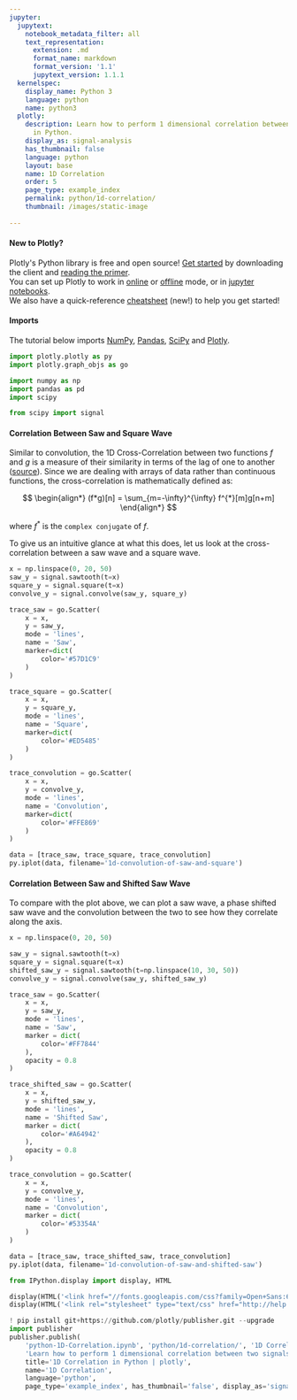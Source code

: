 ```yaml
---
jupyter:
  jupytext:
    notebook_metadata_filter: all
    text_representation:
      extension: .md
      format_name: markdown
      format_version: '1.1'
      jupytext_version: 1.1.1
  kernelspec:
    display_name: Python 3
    language: python
    name: python3
  plotly:
    description: Learn how to perform 1 dimensional correlation between two signals
      in Python.
    display_as: signal-analysis
    has_thumbnail: false
    language: python
    layout: base
    name: 1D Correlation
    order: 5
    page_type: example_index
    permalink: python/1d-correlation/
    thumbnail: /images/static-image
    
---
```


#### New to Plotly?
Plotly's Python library is free and open source! [Get started](https://plot.ly/python/getting-started/) by downloading the client and [reading the primer](https://plot.ly/python/getting-started/).
<br>You can set up Plotly to work in [online](https://plot.ly/python/getting-started/#initialization-for-online-plotting) or [offline](https://plot.ly/python/getting-started/#initialization-for-offline-plotting) mode, or in [jupyter notebooks](https://plot.ly/python/getting-started/#start-plotting-online).
<br>We also have a quick-reference [cheatsheet](https://images.plot.ly/plotly-documentation/images/python_cheat_sheet.pdf) (new!) to help you get started!


#### Imports
The tutorial below imports [NumPy](http://www.numpy.org/), [Pandas](https://plot.ly/pandas/intro-to-pandas-tutorial/), [SciPy](https://www.scipy.org/) and [Plotly](https://plot.ly/python/getting-started/).

```python
import plotly.plotly as py
import plotly.graph_objs as go

import numpy as np
import pandas as pd
import scipy

from scipy import signal
```

#### Correlation Between Saw and Square Wave
Similar to convolution, the 1D Cross-Correlation between two functions $f$ and $g$ is a measure of their similarity in terms of the lag of one to another ([source](https://en.wikipedia.org/wiki/Convolution)). Since we are dealing with arrays of data rather than continuous functions, the cross-correlation is mathematically defined as:

$$
\begin{align*}
(f*g)[n] = \sum_{m=-\infty}^{\infty} f^{*}[m]g[n+m]
\end{align*}
$$

where $f^*$ is the `complex conjugate` of $f$.

To give us an intuitive glance at what this does, let us look at the cross-correlation between a saw wave and a square wave.

```python
x = np.linspace(0, 20, 50)
saw_y = signal.sawtooth(t=x)
square_y = signal.square(t=x)
convolve_y = signal.convolve(saw_y, square_y)

trace_saw = go.Scatter(
    x = x,
    y = saw_y,
    mode = 'lines',
    name = 'Saw',
    marker=dict(
        color='#57D1C9'
    )
)

trace_square = go.Scatter(
    x = x,
    y = square_y,
    mode = 'lines',
    name = 'Square',
    marker=dict(
        color='#ED5485'
    )
)

trace_convolution = go.Scatter(
    x = x,
    y = convolve_y,
    mode = 'lines',
    name = 'Convolution',
    marker=dict(
        color='#FFE869'
    )
)

data = [trace_saw, trace_square, trace_convolution]
py.iplot(data, filename='1d-convolution-of-saw-and-square')
```

#### Correlation Between Saw and Shifted Saw Wave
To compare with the plot above, we can plot a saw wave, a phase shifted saw wave and the convolution between the two to see how they correlate along the axis.

```python
x = np.linspace(0, 20, 50)

saw_y = signal.sawtooth(t=x)
square_y = signal.square(t=x)
shifted_saw_y = signal.sawtooth(t=np.linspace(10, 30, 50))
convolve_y = signal.convolve(saw_y, shifted_saw_y)

trace_saw = go.Scatter(
    x = x,
    y = saw_y,
    mode = 'lines',
    name = 'Saw',
    marker = dict(
        color='#FF7844'
    ),
    opacity = 0.8
)

trace_shifted_saw = go.Scatter(
    x = x,
    y = shifted_saw_y,
    mode = 'lines',
    name = 'Shifted Saw',
    marker = dict(
        color='#A64942'
    ),
    opacity = 0.8
)

trace_convolution = go.Scatter(
    x = x,
    y = convolve_y,
    mode = 'lines',
    name = 'Convolution',
    marker = dict(
        color='#53354A'
    )
)

data = [trace_saw, trace_shifted_saw, trace_convolution]
py.iplot(data, filename='1d-convolution-of-saw-and-shifted-saw')
```

```python
from IPython.display import display, HTML

display(HTML('<link href="//fonts.googleapis.com/css?family=Open+Sans:600,400,300,200|Inconsolata|Ubuntu+Mono:400,700" rel="stylesheet" type="text/css" />'))
display(HTML('<link rel="stylesheet" type="text/css" href="http://help.plot.ly/documentation/all_static/css/ipython-notebook-custom.css">'))

! pip install git+https://github.com/plotly/publisher.git --upgrade
import publisher
publisher.publish(
    'python-1D-Correlation.ipynb', 'python/1d-correlation/', '1D Correlation | plotly',
    'Learn how to perform 1 dimensional correlation between two signals in Python.',
    title='1D Correlation in Python | plotly',
    name='1D Correlation',
    language='python',
    page_type='example_index', has_thumbnail='false', display_as='signal-analysis', order=5)
```

```python

```
